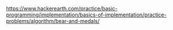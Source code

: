 https://www.hackerearth.com/practice/basic-programming/implementation/basics-of-implementation/practice-problems/algorithm/bear-and-medals/
